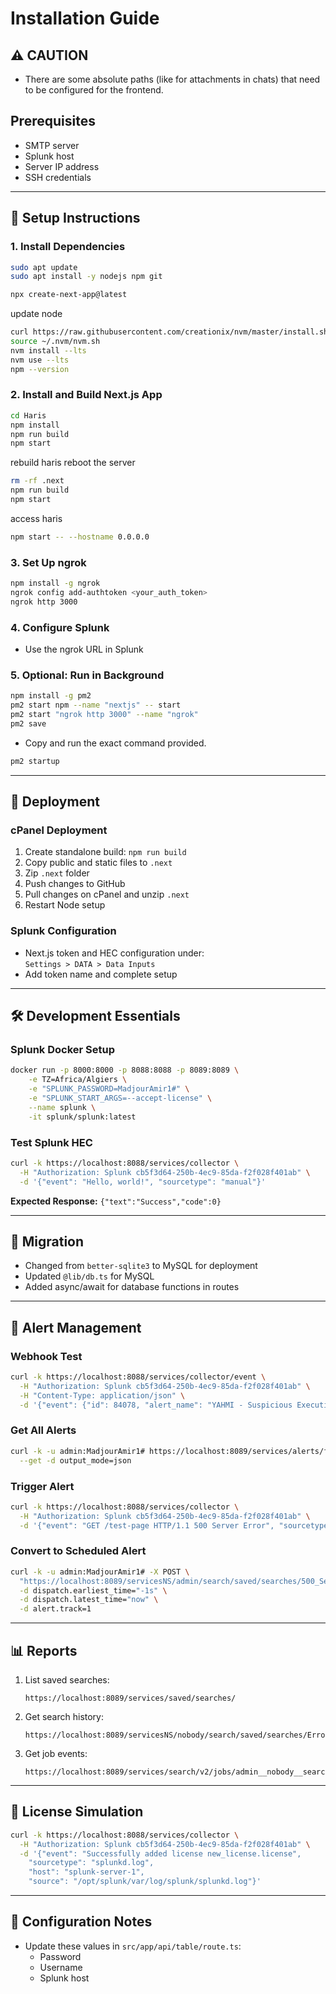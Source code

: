 
# Installation Guide

## ⚠️ CAUTION
- There are some absolute paths (like for attachments in chats) that need to be configured for the frontend.

## Prerequisites
- SMTP server
- Splunk host
- Server IP address
- SSH credentials

---

## 🔧 Setup Instructions

### 1. Install Dependencies
```bash
sudo apt update
sudo apt install -y nodejs npm git
```

```bash
npx create-next-app@latest
```

update node
```bash
curl https://raw.githubusercontent.com/creationix/nvm/master/install.sh | bash
source ~/.nvm/nvm.sh
nvm install --lts
nvm use --lts
npm --version

```

### 2. Install and Build Next.js App
```bash
cd Haris
npm install
npm run build
npm start
```

rebuild haris
reboot the server
```bash
rm -rf .next
npm run build
npm start
```


access haris
```bash
npm start -- --hostname 0.0.0.0
```

### 3. Set Up ngrok
```bash
npm install -g ngrok
ngrok config add-authtoken <your_auth_token>
ngrok http 3000
```

### 4. Configure Splunk
- Use the ngrok URL in Splunk

### 5. Optional: Run in Background
```bash
npm install -g pm2
pm2 start npm --name "nextjs" -- start
pm2 start "ngrok http 3000" --name "ngrok"
pm2 save
```
- Copy and run the exact command provided.
```bash
pm2 startup
```

---

## 🚀 Deployment

### cPanel Deployment
1. Create standalone build: `npm run build`
2. Copy public and static files to `.next`
3. Zip `.next` folder
4. Push changes to GitHub
5. Pull changes on cPanel and unzip `.next`
6. Restart Node setup

### Splunk Configuration
- Next.js token and HEC configuration under:  
  `Settings > DATA > Data Inputs`
- Add token name and complete setup

---

## 🛠 Development Essentials

### Splunk Docker Setup
```bash
docker run -p 8000:8000 -p 8088:8088 -p 8089:8089 \
    -e TZ=Africa/Algiers \
    -e "SPLUNK_PASSWORD=MadjourAmir1#" \
    -e "SPLUNK_START_ARGS=--accept-license" \
    --name splunk \
    -it splunk/splunk:latest
```

### Test Splunk HEC
```bash
curl -k https://localhost:8088/services/collector \
  -H "Authorization: Splunk cb5f3d64-250b-4ec9-85da-f2f028f401ab" \
  -d '{"event": "Hello, world!", "sourcetype": "manual"}'
```
**Expected Response:** `{"text":"Success","code":0}`

---

## 🔄 Migration
- Changed from `better-sqlite3` to MySQL for deployment
- Updated `@lib/db.ts` for MySQL
- Added async/await for database functions in routes

---

## 🚨 Alert Management

### Webhook Test
```bash
curl -k https://localhost:8088/services/collector/event \
  -H "Authorization: Splunk cb5f3d64-250b-4ec9-85da-f2f028f401ab" \
  -H "Content-Type: application/json" \
  -d '{"event": {"id": 84078, "alert_name": "YAHMI - Suspicious Execution Blocked By Trellix", "analyst": "Faisal Ghamdi", "status": "Open", "severity": "Critical"}, "sourcetype": "test_sourcetype"}'
```

### Get All Alerts
```bash
curl -k -u admin:MadjourAmir1# https://localhost:8089/services/alerts/fired_alerts \
  --get -d output_mode=json
```

### Trigger Alert
```bash
curl -k https://localhost:8088/services/collector \
  -H "Authorization: Splunk cb5f3d64-250b-4ec9-85da-f2f028f401ab" \
  -d '{"event": "GET /test-page HTTP/1.1 500 Server Error", "sourcetype": "access_combined"}'
```

### Convert to Scheduled Alert
```bash
curl -k -u admin:MadjourAmir1# -X POST \
  "https://localhost:8089/servicesNS/admin/search/saved/searches/500_Server_Error" \
  -d dispatch.earliest_time="-1s" \
  -d dispatch.latest_time="now" \
  -d alert.track=1
```

---

## 📊 Reports

1. List saved searches:
   ```
   https://localhost:8089/services/saved/searches/
   ```
2. Get search history:
   ```
   https://localhost:8089/servicesNS/nobody/search/saved/searches/Errors%20in%20the%20last%2024%20hours/history
   ```
3. Get job events:
   ```
   https://localhost:8089/services/search/v2/jobs/admin__nobody__search__RMD55d9ebac05a79f513_at_1746210162_6/events
   ```

---

## 📜 License Simulation
```bash
curl -k https://localhost:8088/services/collector \
  -H "Authorization: Splunk cb5f3d64-250b-4ec9-85da-f2f028f401ab" \
  -d '{"event": "Successfully added license new_license.license",
    "sourcetype": "splunkd.log",
    "host": "splunk-server-1",
    "source": "/opt/splunk/var/log/splunk/splunkd.log"}'
```

---

## 🔐 Configuration Notes
- Update these values in `src/app/api/table/route.ts`:
  - Password
  - Username
  - Splunk host
